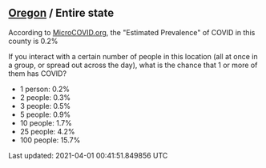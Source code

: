
## [Oregon](/united-states/oregon) / Entire state

According to [MicroCOVID.org](http://microcovid.org),
the "Estimated Prevalence" of COVID in this county is 0.2%

If you interact with a certain number of people in this location
(all at once in a group, or spread out across the day), what is the chance that
1 or more of them has COVID?

- 1 person: 0.2%
- 2 people: 0.3%
- 3 people: 0.5%
- 5 people: 0.9%
- 10 people: 1.7%
- 25 people: 4.2%
- 100 people: 15.7%

Last updated: 2021-04-01 00:41:51.849856 UTC
